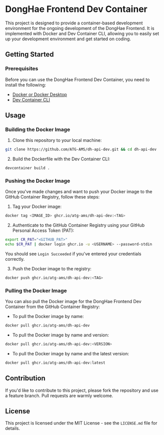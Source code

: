 # DongHae Frontend Dev Container

This project is designed to provide a container-based development environment for the ongoing development of the DongHae Frontend. It is implemented with Docker and Dev Container CLI, allowing you to easily set up your development environment and get started on coding.

## Getting Started

### Prerequisites

Before you can use the DongHae Frontend Dev Container, you need to install the following:

- [Docker or Docker Desktop](https://www.docker.com/)
- [Dev Container CLI](https://github.com/devcontainers/cli)

## Usage

### Building the Docker Image

1. Clone this repository to your local machine:

```bash
git clone https://github.com/ATG-AMS/dh-api-dev.git && cd dh-api-dev
```

2. Build the Dockerfile with the Dev Container CLI:

```bash
devcontainer build .
```

### Pushing the Docker Image

Once you've made changes and want to push your Docker image to the GitHub Container Registry, follow these steps:

1. Tag your Docker image:

```bash
docker tag <IMAGE_ID> ghcr.io/atg-ams/dh-api-dev:<TAG>
```

2. Authenticate to the GitHub Container Registry using your GitHub Personal Access Token (PAT):

```bash
export CR_PAT="<GITHUB_PAT>"
echo $CR_PAT | docker login ghcr.io -u <USERNAME> --password-stdin
```

You should see `Login Succeeded` if you've entered your credentials correctly.

3. Push the Docker image to the registry:

```bash
docker push ghcr.io/atg-ams/dh-api-dev:<TAG>
```

### Pulling the Docker Image

You can also pull the Docker image for the DongHae Frontend Dev Container from the GitHub Container Registry:

- To pull the Docker image by name:

```bash
docker pull ghcr.io/atg-ams/dh-api-dev
```

- To pull the Docker image by name and version:

```bash
docker pull ghcr.io/atg-ams/dh-api-dev:<VERSION>
```

- To pull the Docker image by name and the latest version:

```bash
docker pull ghcr.io/atg-ams/dh-api-dev:latest
```

## Contribution

If you'd like to contribute to this project, please fork the repository and use a feature branch. Pull requests are warmly welcome.

## License

This project is licensed under the MIT License - see the `LICENSE.md` file for details.

